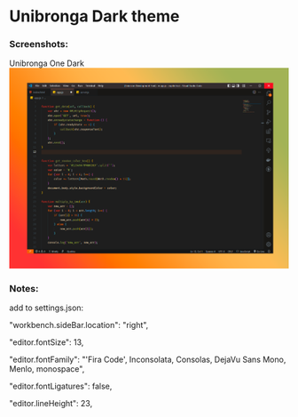 # Unibronga Dark theme

### Screenshots:

Unibronga One Dark
![JavaScript screenshot](./screenshots/theme.png)


### Notes:

add to settings.json:


"workbench.sideBar.location": "right",

"editor.fontSize": 13,

"editor.fontFamily": "'Fira Code', Inconsolata, Consolas, DejaVu Sans Mono, Menlo, monospace",

"editor.fontLigatures": false,

"editor.lineHeight": 23,

